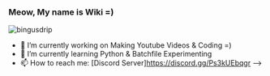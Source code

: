 ### Meow, My name is Wiki =)

![bingusdrip](https://user-images.githubusercontent.com/78035920/126549385-c76c2aaf-bd62-4cd9-9761-c1b6438bbbbe.jpg)


- 🔭 I’m currently working on Making Youtube Videos & Coding =)
- 🌱 I’m currently learning Python & Batchfile Experimenting 
- 📫 How to reach me: [Discord Server]https://discord.gg/Ps3kUEbqgr
-->
